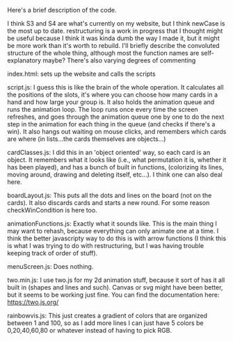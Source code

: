 Here's a brief description of the code.

I think S3 and S4 are what's currently on my website, but I think newCase is the most up to date.  restructuring is a work in progress that I thought might be useful because I think it was kinda dumb the way I made it, but it might be more work than it's worth to rebuild.  I'll briefly describe the convoluted structure of the whole thing, although most the function names are self-explanatory maybe?  There's also varying degrees of commenting

index.html: sets up the website and calls the scripts

script.js: I guess this is like the brain of the whole operation.  It calculates all the positions of the slots, it's where you can choose how many cards in a hand and how large your group is.  It also holds the animation queue and runs the animation loop.  The loop runs once every time the screen refreshes, and goes through the animation queue one by one to do the next step in the animation for each thing in the queue (and checks if there's a win).  It also hangs out waiting on mouse clicks, and remembers which cards are where (in lists...the cards themselves are objects...)

cardClasses.js: I did this in an 'object oriented' way, so each card is an object.  It remembers what it looks like (i.e., what permutation it is, whether it has been played), and has a bunch of built in functions, (colorizing its lines, moving around, drawing and deleting itself, etc...).  I think one can also deal here.

boardLayout.js: This puts all the dots and lines on the board (not on the cards).  It also discards cards and starts a new round.  For some reason checkWinCondition is here too.

animationFunctions.js: Exactly what it sounds like.  This is the main thing I may want to rehash, because everything can only animate one at a time.  I think the better javascripty way to do this is with arrow functions (I think this is what I was trying to do with restructuring, but I was having trouble keeping track of order of stuff).

menuScreen.js: Does nothing.

two.min.js: I use two.js for my 2d animation stuff, because it sort of has it all built in (shapes and lines and such).  Canvas or svg might have been better, but it seems to be working just fine.  You can find the documentation here: https://two.js.org/

rainbowvis.js: This just creates a gradient of colors that are organized between 1 and 100, so as I add more lines I can just have 5 colors be 0,20,40,60,80 or whatever instead of having to pick RGB.
